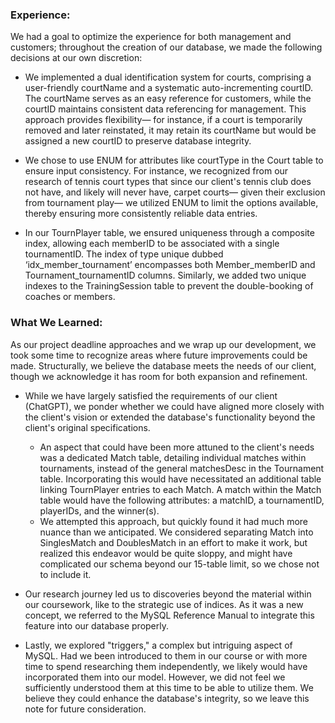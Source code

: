 ### Experience:
We had a goal to optimize the experience for both management and customers; throughout the creation of our database, we made the following decisions at our own discretion:

- We implemented a dual identification system for courts, comprising a user-friendly courtName and a systematic auto-incrementing courtID. The courtName serves as an easy reference for customers, while the courtID maintains consistent data referencing for management. This approach provides flexibility— for instance, if a court is temporarily removed and later reinstated, it may retain its courtName but would be assigned a new courtID to preserve database integrity.

- We chose to use ENUM for attributes like courtType in the Court table to ensure input consistency. For instance, we recognized from our research of tennis court types that since our client's tennis club does not have, and likely will never have, carpet courts— given their exclusion from tournament play— we utilized ENUM to limit the options available, thereby ensuring more consistently reliable data entries.

- In our TournPlayer table, we ensured uniqueness through a composite index, allowing each memberID to be associated with a single tournamentID. The index of type unique dubbed ‘idx_member_tournament’ encompasses both Member_memberID and Tournament_tournamentID columns. Similarly, we added two unique indexes to the TrainingSession table to prevent the double-booking of coaches or members.

### What We Learned:
As our project deadline approaches and we wrap up our development, we took some time to recognize areas where future improvements could be made. Structurally, we believe the database meets the needs of our client, though we acknowledge it has room for both expansion and refinement.

- While we have largely satisfied the requirements of our client (ChatGPT), we ponder whether we could have aligned more closely with the client's vision or extended the database's functionality beyond the client's original specifications.

    - An aspect that could have been more attuned to the client's needs was a dedicated Match table, detailing individual matches within tournaments, instead of the general matchesDesc in the Tournament table. Incorporating this would have necessitated an additional table linking TournPlayer entries to each Match. A match within the Match table would have the following attributes: a matchID, a tournamentID, playerIDs, and the winner(s).
    - We attempted this approach, but quickly found it had much more nuance than we anticipated. We considered separating Match into SinglesMatch and DoublesMatch in an effort to make it work, but realized this endeavor would be quite sloppy, and might have complicated our schema beyond our 15-table limit, so we chose not to include it.

- Our research journey led us to discoveries beyond the material within our coursework, like to the strategic use of indices. As it was a new concept, we referred to the MySQL Reference Manual to integrate this feature into our database properly.

- Lastly, we explored "triggers," a complex but intriguing aspect of MySQL. Had we been introduced to them in our course or with more time to spend researching them independently, we likely would have incorporated them into our model. However, we did not feel we sufficiently understood them at this time to be able to utilize them. We believe they could enhance the database's integrity, so we leave this note for future consideration.
